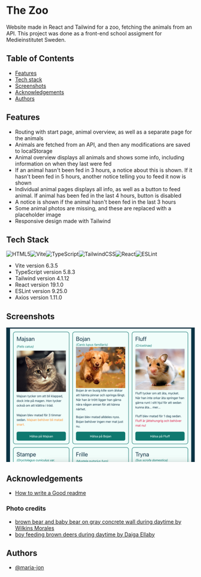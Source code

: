 # The Zoo

Website made in React and Tailwind for a zoo, fetching the animals from an API. 
This project was done as a front-end school assigment for Medieinstitutet Sweden. 

## Table of Contents

- [Features](#features)
- [Tech stack](#tech-stack)
- [Screenshots](#screenshots)
- [Acknowledgements](#acknowledgements)
- [Authors](#authors)

## Features

- Routing with start page, animal overview, as well as a separate page for the animals
- Animals are fetched from an API, and then any modifications are saved to localStorage
- Animal overview displays all animals and shows some info, including information on when they last were fed
- If an animal hasn't been fed in 3 hours, a notice about this is shown. If it hasn't been fed in 5 hours, another notice telling you to feed it now is shown
- Individual animal pages displays all info, as well as a button to feed animal. If animal has been fed in the last 4 hours, button is disabled
- A notice is shown if the animal hasn't been fed in the last 3 hours
- Some animal photos are missing, and these are replaced with a placeholder image
- Responsive design made with Tailwind

## Tech Stack

![HTML5](https://img.shields.io/badge/html5-%23E34F26.svg?style=for-the-badge&logo=html5&logoColor=white)![Vite](https://img.shields.io/badge/vite-%23646CFF.svg?style=for-the-badge&logo=vite&logoColor=white)![TypeScript](https://img.shields.io/badge/typescript-%23007ACC.svg?style=for-the-badge&logo=typescript&logoColor=white)![TailwindCSS](https://img.shields.io/badge/tailwindcss-%2338B2AC.svg?style=for-the-badge&logo=tailwind-css&logoColor=white)![React](https://img.shields.io/badge/react-%2320232a.svg?style=for-the-badge&logo=react&logoColor=%2361DAFB)![ESLint](https://img.shields.io/badge/ESLint-4B3263?style=for-the-badge&logo=eslint&logoColor=white)

- Vite version 6.3.5
- TypeScript version 5.8.3
- Tailwind version 4.1.12
- React version 19.1.0
- ESLint version 9.25.0
- Axios version 1.11.0

## Screenshots

![Hunger](/public/screenshots/Hunger.png)

## Acknowledgements

- [How to write a Good readme](https://bulldogjob.com/news/449-how-to-write-a-good-readme-for-your-github-project)

### Photo credits

- [brown bear and baby bear on gray concrete wall during daytime by Wilkins Morales](https://unsplash.com/photos/brown-bear-and-baby-bear-on-gray-concrete-wall-during-daytime-eLcPJeK_Unk)
- [boy feeding brown deers during daytime by Daiga Ellaby](https://unsplash.com/photos/boy-feeding-brown-deers-during-daytime-p-vf1RhLzsc)

## Authors

- [@maria-jon](https://www.github.com/maria-jon)